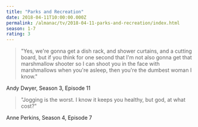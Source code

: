 ```yaml
---
title: "Parks and Recreation"
date: 2018-04-11T10:00:00.000Z
permalink: /almanac/tv/2018-04-11-parks-and-recreation/index.html
season: 1-7
rating: 3
---
```


> "Yes, we're gonna get a dish rack, and shower curtains, and a cutting board, but if you think for one second that I'm not also gonna get that marshmallow shooter so I can shoot you in the face with marshmallows when you're asleep, then you're the dumbest woman I know."

Andy Dwyer, Season 3, Episode 11

> "Jogging is the worst. I know it keeps you healthy, but god, at what cost?"

Anne Perkins, Season 4, Episode 7